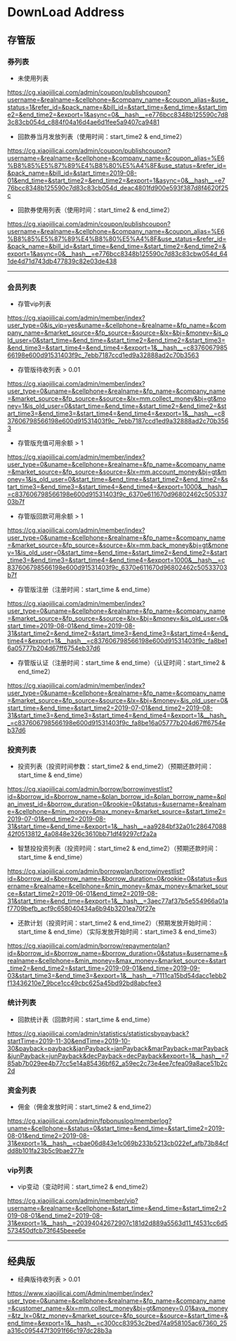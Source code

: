 <!--
 * @Date: 2019-01-07 10:10:30
 * @Author: YING
 * @LastEditTime: 2019-09-04 16:51:19
 -->
# DownLoad Address

## 存管版

### 券列表

- 未使用列表

<https://cg.xiaojilicai.com/admin/coupon/publishcoupon?username=&realname=&cellphone=&company_name=&coupon_alias=&use_status=1&refer_id=&pack_name=&bill_id=&start_time=&end_time=&start_time2=&end_time2=&export=1&async=0&__hash__=e776bcc8348b125590c7d83c83cb054d_c884f04a16d4ae6d1fee5a9407ca9481>

- 回款券当月发放列表（使用时间：start_time2 & end_time2）

<https://cg.xiaojilicai.com/admin/coupon/publishcoupon?username=&realname=&cellphone=&company_name=&coupon_alias=%E6%B8%85%E5%87%89%E4%B8%80%E5%A4%8F&use_status=&refer_id=&pack_name=&bill_id=&start_time=2019-08-01&end_time=&start_time2=&end_time2=&export=1&async=0&__hash__=e776bcc8348b125590c7d83c83cb054d_deac4801fd900e593f387d8f4620f25c>

- 回款券使用列表（使用时间：start_time2 & end_time2）

<https://cg.xiaojilicai.com/admin/coupon/publishcoupon?username=&realname=&cellphone=&company_name=&coupon_alias=%E6%B8%85%E5%87%89%E4%B8%80%E5%A4%8F&use_status=&refer_id=&pack_name=&bill_id=&start_time=&end_time=&start_time2=&end_time2=&export=1&async=0&__hash__=e776bcc8348b125590c7d83c83cbw054d_641de4d71d743db477839c82e03de438>

---

### 会员列表

- 存管vip列表

<https://cg.xiaojilicai.com/admin/member/index?user_type=0&is_vip=yes&uname=&cellphone=&realname=&fp_name=&company_name=&market_source=&fp_source=&source=&lx=&bj=&money=&is_old_user=0&start_time=&end_time=&start_time2=&end_time2=&start_time3=&end_time3=&start_time4=&end_time4=&export=1&__hash__=c837606798566198e600d91531403f9c_7ebb7187ccd1ed9a32888ad2c70b3563>

- 存管版待收列表 > 0.01

<https://cg.xiaojilicai.com/admin/member/index?user_type=0&uname=&cellphone=&realname=&fp_name=&company_name=&market_source=&fp_source=&source=&lx=mm.collect_money&bj=gt&money=1&is_old_user=0&start_time=&end_time=&start_time2=&end_time2=&start_time3=&end_time3=&start_time4=&end_time4=&export=1&__hash__=c837606798566198e600d91531403f9c_7ebb7187ccd1ed9a32888ad2c70b3563>

- 存管版充值可用余额 > 1

<https://cg.xiaojilicai.com/admin/member/index?user_type=0&uname=&cellphone=&realname=&fp_name=&company_name=&market_source=&fp_source=&source=&lx=mm.account_money&bj=gt&money=1&is_old_user=0&start_time=&end_time=&start_time2=&end_time2=&start_time3=&end_time3=&start_time4=&end_time4=&export=1000&__hash__=c837606798566198e600d91531403f9c_6370e611670d96802462c50533703b7f>

- 存管版回款可用余额 > 1

<https://cg.xiaojilicai.com/admin/member/index?user_type=0&uname=&cellphone=&realname=&fp_name=&company_name=&market_source=&fp_source=&source=&lx=mm.back_money&bj=gt&money=1&is_old_user=0&start_time=&end_time=&start_time2=&end_time2=&start_time3=&end_time3=&start_time4=&end_time4=&export=1000&__hash__=c837606798566198e600d91531403f9c_6370e611670d96802462c50533703b7f>

- 存管版注册（注册时间：start_time & end_time）

<https://cg.xiaojilicai.com/admin/member/index?user_type=0&uname=&cellphone=&realname=&fp_name=&company_name=&market_source=&fp_source=&source=&lx=&bj=&money=&is_old_user=0&start_time=2019-08-01&end_time=2019-08-31&start_time2=&end_time2=&start_time3=&end_time3=&start_time4=&end_time4=&export=1&__hash__=c837606798566198e600d91531403f9c_fa8be16a05777b204d67ff6754eb37d6>

- 存管版认证（注册时间：start_time & end_time）（认证时间：start_time2 & end_time2）

<https://cg.xiaojilicai.com/admin/member/index?user_type=0&uname=&cellphone=&realname=&fp_name=&company_name=&market_source=&fp_source=&source=&lx=&bj=&money=&is_old_user=0&start_time=&end_time=&start_time2=2019-07-01&end_time2=2019-08-31&start_time3=&end_time3=&start_time4=&end_time4=&export=1&__hash__=c837606798566198e600d91531403f9c_fa8be16a05777b204d67ff6754eb37d6>

### 投资列表

- 投资列表（投资时间参数：start_time2 & end_time2）（预期还款时间：start_time & end_time）

<https://cg.xiaojilicai.com/admin/borrow/borrowinvestlist?id=&borrow_id=&borrow_name=&plan_borrow_id=&plan_borrow_name=&plan_invest_id=&borrow_duration=0&rookie=0&status=&username=&realname=&cellphone=&min_money=&max_money=&market_source=&start_time2=2019-07-01&end_time2=2019-08-31&start_time=&end_time=&export=1&__hash__=aa9284bf32a01c2864708842f0513812_4a0848e326c3610bb71df49297cf2a2a>

- 智慧投投资列表（投资时间：start_time2 & end_time2）（预期还款时间：start_time & end_time）

<https://cg.xiaojilicai.com/admin/borrowplan/borrowinvestlist?id=&borrow_id=&borrow_name=&borrow_duration=0&rookie=0&status=&username=&realname=&cellphone=&min_money=&max_money=&market_source=&start_time2=2019-06-01&end_time2=2019-08-31&start_time=&end_time=&export=1&__hash__=3aec77af37b5e554966a01af7709befb_acf9c658040434a6b94b3201ea70f27e>

- 还款计划（投资时间：start_time2 & end_time2）（预期发放开始时间：start_time & end_time）（实际发放开始时间：start_time3 & end_time3）

<https://cg.xiaojilicai.com/admin/borrow/repaymentplan?id=&borrow_id=&borrow_name=&borrow_duration=0&status=&username=&realname=&cellphone=&min_money=&max_money=&market_source=&start_time2=&end_time2=&start_time=2019-09-01&end_time=2019-09-03&start_time3=&end_time3=&export=1&__hash__=7111ca15bd54dacc1ebb2f13436210e7_9bce1cc49cbc625a45bd92bd8abcfee3>



### 统计列表

- 回款统计表（回款时间：start_time & end_time）

<https://cg.xiaojilicai.com/admin/statistics/statisticsbypayback?startTime=2019-11-30&endTime=2019-10-30&payback=payback&janPayback=janPayback&marPayback=marPayback&junPayback=junPayback&decPayback=decPayback&export=1&__hash__=785ab7b029ee4b77cc5e14a85436bf62_a59ec2c73e4ee7cfea09a8ace51b2c2d>

### 资金列表

- 佣金（佣金发放时间：start_time2 & end_time2）

<https://cg.xiaojilicai.com/admin/fpbonuslog/memberlog?uname=&cellphone=&status=0&start_time=&end_time=&start_time2=2019-08-01&end_time2=2019-08-31&export=1&__hash__=cbae06d843e1c069b233b5213cb022ef_afb73b84cfdd8b101fa23b5c9bae277e>

### vip列表

- vip变动（变动时间：start_time2 & end_time2）

<https://cg.xiaojilicai.com/admin/member/vip?username=&realname=&cellphone=&start_time=&end_time=&start_time2=2019-08-01&end_time2=2019-08-31&export=1&__hash__=20394042672907c181d2d889a5563d11_f4531cc6d5573450dfcb73f645beee6e>

---

## 经典版

- 经典版待收列表 > 0.01

<https://www.xiaojilicai.com/Admin/member/index?user_type=0&uname=&cellphone=&realname=&fp_name=&company_name=&customer_name=&lx=mm.collect_money&bj=gt&money=0.01&ava_money=&tz_lx=0&tz_money=&market_source=&fp_source=&source=&start_time=&end_time=&export=1&__hash__=c300cc83953c2bed74a958105ac67360_25a316c095447f3091f66c197dc28b3a>